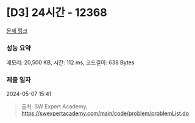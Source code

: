 # [D3] 24시간 - 12368 

[문제 링크](https://swexpertacademy.com/main/code/problem/problemDetail.do?contestProbId=AXsEBlLqedsDFARX) 

### 성능 요약

메모리: 20,500 KB, 시간: 112 ms, 코드길이: 638 Bytes

### 제출 일자

2024-05-07 15:41



> 출처: SW Expert Academy, https://swexpertacademy.com/main/code/problem/problemList.do